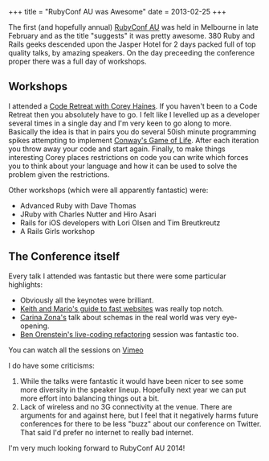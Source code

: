 +++
title = "RubyConf AU was Awesome"
date = 2013-02-25
+++

The first (and hopefully annual) [RubyConf AU](http://www.rubyconf.org.au/) was held in Melbourne in late February
and as the title "suggests" it was pretty awesome. 380 Ruby and Rails geeks
descended upon the Jasper Hotel for 2 days packed full of top quality talks,
by amazing speakers. On the day preceeding the conference proper there was a
full day of workshops.
<!-- more -->
Workshops
---------

I attended a [Code Retreat with Corey Haines](http://coderetreat.org/). If you haven't been to a Code
Retreat then you absolutely have to go. I felt like I levelled up as a developer
several times in a single day and I'm very keen to go along to more. Basically
the idea is that in pairs you do several 50ish minute programming spikes attempting
to implement [Conway's Game of Life](http://en.wikipedia.org/wiki/Conway's_Game_of_Life). After each iteration you throw away your code
and start again. Finally, to make things interesting Corey places restrictions
on code you can write which forces you to think about your language and how it
can be used to solve the problem given the restrictions.

Other workshops (which were all apparently fantastic) were:

* Advanced Ruby with Dave Thomas
* JRuby with Charles Nutter and Hiro Asari
* Rails for iOS developers with Lori Olsen and Tim Breutkreutz
* A Rails Girls workshop

The Conference itself
---------------------

Every talk I attended was fantastic but there were some particular highlights:

* Obviously all the keynotes were brilliant.
* [Keith and Mario's guide to fast websites](http://vimeo.com/61342267) was really top notch.
* [Carina Zona's](http://vimeo.com/61172068) talk about schemas in the real world was very eye-opening.
* [Ben Orenstein's live-coding refactoring](http://vimeo.com/61087282) session was fantastic too.

You can watch all the sessions on [Vimeo](http://vimeo.com/rubyau/videos)

I do have some criticisms:

1. While the talks were fantastic it would have been nicer to see some more diversity in the speaker lineup. Hopefully next year we can put more effort into balancing things out a bit.
2. Lack of wireless and no 3G connectivity at the venue. There are arguments for and against here, but I feel that it negatively harms future conferences for there to be less "buzz" about our conference on Twitter. That said I'd prefer no internet to really bad internet.

I'm very much looking forward to RubyConf AU 2014!
